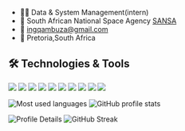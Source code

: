 - 👨‍💼 Data & System Management(intern)
- 🏢 South African National Space Agency [SANSA](https://www.sansa.org.za/)
- 📧 ingqambuza@gmail.com
- 📍 Pretoria,South Africa

## :hammer_and_wrench: Technologies & Tools
![](https://img.shields.io/badge/Python-informational?style=flat&logo=Python&labelColor=2c3e50&logoColor=D5CD00&color=004578)
![](https://img.shields.io/badge/Django-informational?style=flat&logo=Django&labelColor=2c3e50&logoColor=092e20&color=092e20)
![](https://img.shields.io/badge/DjangoRESTFramework-informational?style=flat&logo=Django&labelColor=2c3e50&logoColor=990000&color=990000)
![](https://img.shields.io/badge/FastAPI-informational?style=flat&logo=fastAPI&labelColor=2c3e50&logoColor=1abc9c&color=1abc9c)
![](https://img.shields.io/badge/Git-informational?style=flat&logo=Git&labelColor=2c3e50&logoColor=f34f29&color=f34f29)
![](https://img.shields.io/badge/Bash-informational?style=flat&logo=GNU-Bash&labelColor=2c3e50&logoColor=BDC3C7&color=540D6E)
![](https://img.shields.io/badge/Visual_Studio_Code-informational?style=flat&logo=visual-studio-code&labelColor=2c3e50&logoColor=0078d7&color=078d7)
![](https://img.shields.io/badge/Sublime_Text-informational?style=flat&logo=sublime-text&labelColor=2c3e50&logoColor=FF9800&color=FF9800)
![](https://img.shields.io/badge/numpy-python-blue)
![](https://img.shields.io/badge/pandas-python-yellow)

![Most used languages](https://github-readme-stats.vercel.app/api/top-langs/?username=YewoMhango&layout=compact&theme=aura&langs_count=8&count_private=true)
![GitHub profile stats](https://github-readme-stats.vercel.app/api?username=Indiphile&count_private=true&show_icons=true&theme=aura)

![Profile Details](https://github-profile-summary-cards.vercel.app/api/cards/profile-details?username=Indiphile&theme=github_dark)
![GitHub Streak](https://github-readme-streak-stats.herokuapp.com?user=Indiphile&theme=midnight-purple)



>
